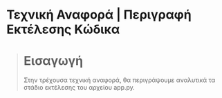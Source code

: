 # Τεχνική Αναφορά | Περιγραφή Εκτέλεσης Κώδικα

> # Εισαγωγή
> Στην τρέχουσα τεχνική αναφορά, θα περιγράψουμε αναλυτικά τα στάδιο εκτέλεσης του αρχείου app.py. 


